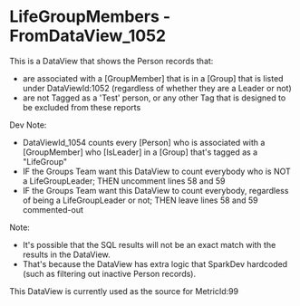 # LifeGroupMembers - FromDataView_1052
This is a DataView that shows the Person records that:
- are associated with a [GroupMember] that is in a [Group] that is listed under DataViewId:1052 (regardless of whether they are a Leader or not)
- are not Tagged as a 'Test' person, or any other Tag that is designed to be excluded from these reports

Dev Note:
- DataViewId_1054 counts every [Person] who is associated with a [GroupMember] who [IsLeader] in a [Group] that's tagged as a "LifeGroup"
- IF the Groups Team want this DataView to count everybody who is NOT a LifeGroupLeader; THEN uncomment lines 58 and 59
- IF the Groups Team want this DataView to count everybody, regardless of being a LifeGroupLeader or not; THEN leave lines 58 and 59 commented-out

Note:
- It's possible that the SQL results will not be an exact match with the results in the DataView.
- That's because the DataView has extra logic that SparkDev hardcoded (such as filtering out inactive Person records).

This DataView is currently used as the source for MetricId:99